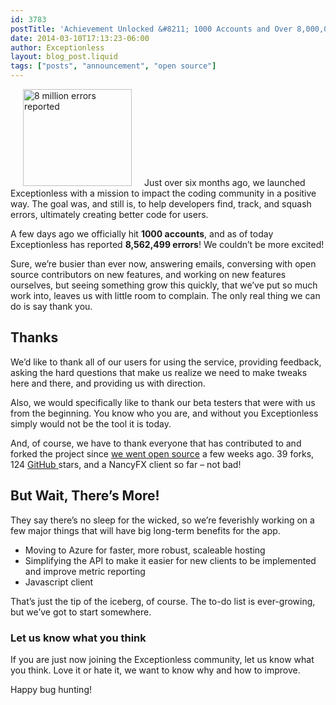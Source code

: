 ```yaml
---
id: 3783
postTitle: 'Achievement Unlocked &#8211; 1000 Accounts and Over 8,000,000 Errors Reported!'
date: 2014-03-10T17:13:23-06:00
author: Exceptionless
layout: blog_post.liquid
tags: ["posts", "announcement", "open source"]
---
```

<img loading="lazy" class="alignright size-full wp-image-3789" style="margin-left: 20px; margin-right: 20px;" alt="8 million errors reported" src="http://exceptionless.com/assets/8-million-errors.png" width="174" height="155" data-id="3789" />Just over six months ago, we launched Exceptionless with a mission to impact the coding community in a positive way. The goal was, and still is, to help developers find, track, and squash errors, ultimately creating better code for users.

A few days ago we officially hit **1000 accounts**, and as of today Exceptionless has reported **8,562,499 errors**! We couldn&#8217;t be more excited!<!--more-->

Sure, we&#8217;re busier than ever now, answering emails, conversing with open source contributors on new features, and working on new features ourselves, but seeing something grow this quickly, that we&#8217;ve put so much work into, leaves us with little room to complain. The only real thing we can do is say thank you.

## Thanks

We&#8217;d like to thank all of our users for using the service, providing feedback, asking the hard questions that make us realize we need to make tweaks here and there, and providing us with direction.

Also, we would specifically like to thank our beta testers that were with us from the beginning. You know who you are, and without you Exceptionless simply would not be the tool it is today.

And, of course, we have to thank everyone that has contributed to and forked the project since [we went open source](/fork-us-exceptionless-goes-open-source/ "Exceptionless Goes Open Source") a few weeks ago. 39 forks, 124 <a title="Exceptionless on GitHub" href="https://github.com/exceptionless/Exceptionless" target="_blank">GitHub </a>stars, and a NancyFX client so far &#8211; not bad!

## But Wait, There&#8217;s More!

They say there&#8217;s no sleep for the wicked, so we&#8217;re feverishly working on a few major things that will have big long-term benefits for the app.

  * Moving to Azure for faster, more robust, scaleable hosting
  * Simplifying the API to make it easier for new clients to be implemented and improve metric reporting
  * Javascript client

That&#8217;s just the tip of the iceberg, of course. The to-do list is ever-growing, but we&#8217;ve got to start somewhere.

### Let us know what you think

If you are just now joining the Exceptionless community, let us know what you think. Love it or hate it, we want to know why and how to improve.

Happy bug hunting!
